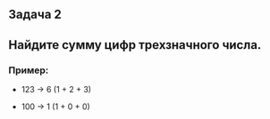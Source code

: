 ## Задача 2

## Найдите сумму цифр трехзначного числа.

### Пример:

* 123 -> 6 (1 + 2 + 3)

* 100 -> 1 (1 + 0 + 0)